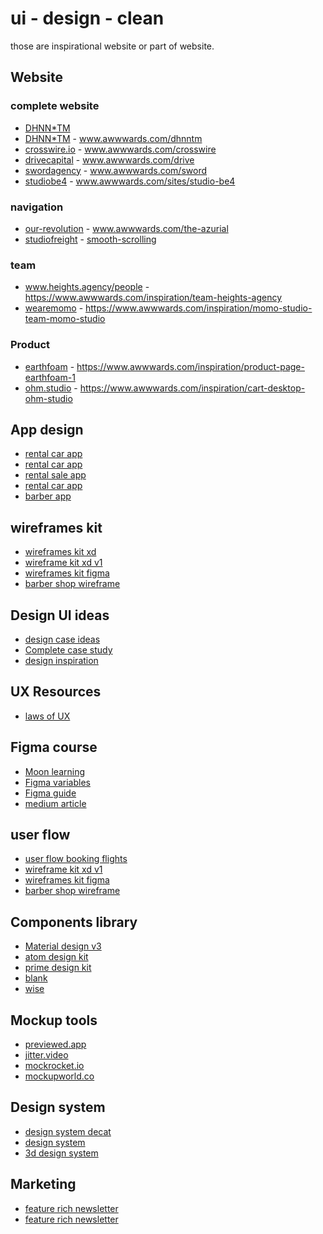 <h1> ui - design - clean</h1>
<p>those are inspirational website or part of website.</p>
<h2>Website</h2>
<h3>complete website</h3>
<ul>
<li><a href="https://harboe.work/">DHNN*TM</a>
<li><a href="https://dhnn.com/">DHNN*TM</a> - <a href="https://www.awwwards.com/sites/dhnntm">www.awwwards.com/dhnntm</a></li>
<li><a href="https://crosswire.io/">crosswire.io</a> - <a href="https://www.awwwards.com/sites/crosswire">www.awwwards.com/crosswire</a></li>
<li><a href="https://drivecapital.com/">drivecapital</a> - <a href="https://www.awwwards.com/sites/drive">www.awwwards.com/drive</a></li>
<li><a href="https://www.swordagency.com/">swordagency</a> - <a href="https://www.awwwards.com/sites/sword">www.awwwards.com/sword</a></li>
<li><a href="https://www.studiobe4.it/">studiobe4</a> - <a href="https://www.awwwards.com/sites/studio-be4">www.awwwards.com/sites/studio-be4</a></li>
</ul>

<h3>navigation</h3>
<ul>
<li><a href="https://our-revolution.com/">our-revolution</a> - <a href="https://www.awwwards.com/inspiration/home-to-portfolio-transition-our-revolution">www.awwwards.com/the-azurial</a></li>
<li><a href="https://lenis.studiofreight.com/">studiofreight</a> - <a href="https://www.awwwards.com/inspiration/smooth-scrolling">smooth-scrolling</a></li>
</ul>

<h3>team</h3>
<ul>
<li><a href="https://www.heights.agency/people">www.heights.agency/people</a> - <a href="https://www.awwwards.com/inspiration/team-heights-agency">https://www.awwwards.com/inspiration/team-heights-agency</a></li>
<li><a href="https://wearemomo.es/">wearemomo</a> - <a href="https://www.awwwards.com/inspiration/momo-studio-team-momo-studio">https://www.awwwards.com/inspiration/momo-studio-team-momo-studio</a></li>
</ul>

<h3>Product</h3>
<ul>
<li><a href="https://earthfoam.com/products/pillow#reviews">earthfoam</a> - <a href="https://www.awwwards.com/inspiration/product-page-earthfoam-1">https://www.awwwards.com/inspiration/product-page-earthfoam-1</a></li>
<li><a href="https://ohm.studio/products">ohm.studio</a> - <a href="https://www.awwwards.com/inspiration/cart-desktop-ohm-studio">https://www.awwwards.com/inspiration/cart-desktop-ohm-studio</a></li>
</ul>

<h2>App design</h2>
<ul>
<li><a href="https://dribbble.com/shots/18177211-Car-Rental-App-Concept">rental car app</a></li>
<li><a href="https://www.pinterest.ch/pin/613122936789968727/">rental car app</a></li>
<li><a href="https://ui8.net/ayokerja/products/belt-app-ui-kit?rel=timer">rental sale app</a></li>
<li><a href="https://dribbble.com/shots/18177211-Car-Rental-App-Concept">rental car app</a></li>
<li><a href="https://dribbble.com/shots/21037682-Barber-Booking-Mobile-App">barber app</a></li>
</ul>

<h2>wireframes kit</h2>
<ul>
<li><a href="https://www.uplabs.com/posts/ui-mix-wireframe-ui-ux-kit">wireframes kit xd</a></li>
<li><a href="https://ui8.net/ramonyv/products/ui-mix-ui-kit">wireframe kit xd v1</a></li>
<li><a href="https://ui8.net/ramonyv/products/ui-mix-kit-20?status=6">wireframes kit figma</a></li>
<li><a href="https://www.uplabs.com/posts/barber-shop-app">barber shop wireframe</a></li>
</ul>

<h2>Design UI ideas</h2>
<ul>
  
<li><a href="https://www.trevornielsen.com/">design case ideas</a></li>
<li><a href="https://sachinuix.com/#case-study">Complete case study</a></li>
<li><a href="https://mobbin.com/features">design inspiration</a></li>
</ul>

<h2>UX Resources</h2>
<ul>
<li><a href="https://lawsofux.com/articles/2020/ux-psychology-google-search/">laws of UX</a></li>
</ul>

<h2>Figma course</h2>
<ul>
<li><a href="https://www.moonlearning.io/">Moon learning</a></li>
<li><a href="https://uxdesign.cc/responsive-ui-design-with-figmas-variables-and-modes-2f97a36be6f7">Figma variables</a></li>
<li><a href="https://help.figma.com/hc/en-us/articles/15339657135383-Guide-to-variables-in-Figma">Figma guide</a></li>
<li><a href="https://medium.muz.li/figma-variables-complete-guideline-and-learning-documentation-9d5014a14c54">medium article</a></li>
</ul>

<h2>user flow</h2>
<ul>
<li><a href="https://www.behance.net/gallery/80146539/Flights-Booking-App-User-Flow">user flow booking flights</a></li>
<li><a href="https://ui8.net/ramonyv/products/ui-mix-ui-kit">wireframe kit xd v1</a></li>
<li><a href="https://ui8.net/ramonyv/products/ui-mix-kit-20?status=6">wireframes kit figma</a></li>
<li><a href="https://www.uplabs.com/posts/barber-shop-app">barber shop wireframe</a></li>
</ul>

<h2>Components library </h2>
<ul>
<li><a href="https://www.figma.com/community/file/1035203688168086460/Material-3-Design-Kit">Material design v3</a></li>
<li><a href="https://www.figma.com/community/file/1208399250800907119/Atom-%E2%80%94-Web-Design-System">atom design kit</a></li>
<li><a href="https://www.figma.com/community/file/1154678001663255824/Prime-4.0---FREE-Version-of-Design-System-Kit">prime design kit</a></li>
<li><a href="https://useblank.design/">blank</a></li>
<li><a href="https://wise.design/components">wise</a></li>
</ul>

<h2>Mockup tools </h2>
<ul>
<li><a href="https://previewed.app/">previewed.app</a></li>
<li><a href="https://jitter.video">jitter.video</a></li>
<li><a href="https://mockrocket.io/">mockrocket.io</a></li>
<li><a href="https://www.mockupworld.co/">mockupworld.co</a></li>
</ul>

<h2>Design system </h2>
<ul>
  
<li><a href="https://www.decathlon.design/726f8c765/p/6669a2-design-insights--purposes">design system decat</a></li>
<li><a href="https://www.designsystemsforfigma.com/">design system</a></li>
<li><a href="https://www.spline.design/">3d design system</a></li>


</ul>

<h2>Marketing </h2>
<ul>
<li><a href="https://www.convertkit.com/">feature rich newsletter</a></li>
<li><a href="https://www.voiceflow.com/">feature rich newsletter</a></li>

</ul>


